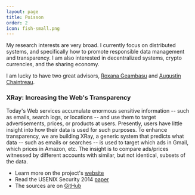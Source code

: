 ```yaml
---
layout: page
title: Poisson
order: 2
icon: fish-small.png
---
```


<p class="message">
My research interests are very broad. I currently focus on distributed systems,
and specifically how to promote responsible data management and transparency.
I am also interested in decentralized systems, crypto currencies, and the
sharing economy.
</p>

I am lucky to have two great advisors, [Roxana
Geambasu](http://www.cs.columbia.edu/~roxana/) and [Augustin
Chaintreau](http://www.cs.columbia.edu/~augustin/).

### <a name="xray"></a> XRay: Increasing the Web's Transparency

Today's Web services accumulate enormous
sensitive information -- such as emails, search logs, or locations -- and use
them to target advertisements, prices, or products at users. Presently, users
have little insight into how their data is used for such purposes. To enhance
transparency, we are building XRay, a generic system that predicts what data --
such as emails or searches -- is used to target which ads in Gmail, which prices
in Amazon, etc.
The insight is to compare ads/prices witnessed by different accounts with
similar, but not identical, subsets of the data.

* Learn more on the project's [website](http://xray.cs.columbia.edu)
* Read the USENIX Security 2014
  [paper](http://mathias.lecuyer.me/xray/public/usenix14lecuyer.pdf)
* The sources are on [GitHub](https://github.com/matlecu/xray)
